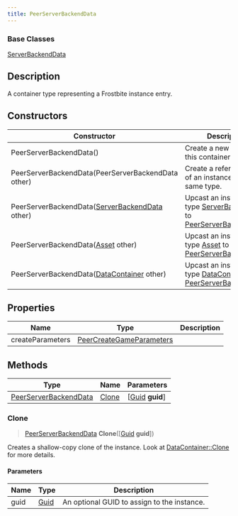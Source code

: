 ```yaml
---
title: PeerServerBackendData
---
```

### Base Classes

[ServerBackendData](ServerBackendData)

## Description

A container type representing a Frostbite instance entry.

## Constructors

| Constructor                                                                      | Description                                                                                                                       |
| -------------------------------------------------------------------------------- | --------------------------------------------------------------------------------------------------------------------------------- |
| PeerServerBackendData()                                                          | Create a new instance of this container type.                                                                                     |
| PeerServerBackendData(PeerServerBackendData other)                               | Create a reference copy of an instance of the same type.                                                                          |
| PeerServerBackendData([ServerBackendData](ServerBackendData) other)              | Upcast an instance of type [ServerBackendData](ServerBackendData) to [PeerServerBackendData](PeerServerBackendData).              |
| PeerServerBackendData([Asset](Asset) other)                                      | Upcast an instance of type [Asset](Asset) to [PeerServerBackendData](PeerServerBackendData).                                      |
| PeerServerBackendData([DataContainer](/vext/ref/shared/class/datacontainer) other) | Upcast an instance of type [DataContainer](/vext/ref/shared/class/datacontainer) to [PeerServerBackendData](PeerServerBackendData). |

## Properties

| Name             | Type                                                 | Description |
| ---------------- | ---------------------------------------------------- | ----------- |
| createParameters | [PeerCreateGameParameters](PeerCreateGameParameters) |             |

## Methods

| Type                                           | Name            | Parameters                                     |
| ---------------------------------------------- | --------------- | ---------------------------------------------- |
| [PeerServerBackendData](PeerServerBackendData) | [Clone](#clone) | \[[Guid](/vext/ref/shared/class/guid) **guid**\] |

### Clone

> [PeerServerBackendData](PeerServerBackendData) **Clone**(\[[Guid](/vext/ref/shared/class/guid) **guid**\])

Creates a shallow-copy clone of the instance. Look at [DataContainer::Clone](/vext/ref/shared/class/datacontainer#clone) for more details.

#### Parameters

| Name | Type         | Description                                 |
| ---- | ------------ | ------------------------------------------- |
| guid | [Guid](Guid) | An optional GUID to assign to the instance. |
